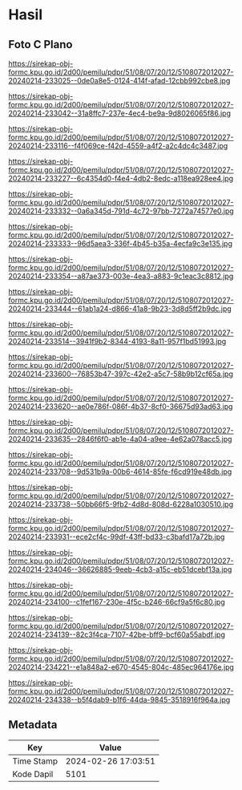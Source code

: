 # Hasil

## Foto C Plano

https://sirekap-obj-formc.kpu.go.id/2d00/pemilu/pdpr/51/08/07/20/12/5108072012027-20240214-233025--0de0a8e5-0124-414f-afad-12cbb992cbe8.jpg

https://sirekap-obj-formc.kpu.go.id/2d00/pemilu/pdpr/51/08/07/20/12/5108072012027-20240214-233042--31a8ffc7-237e-4ec4-be9a-9d8026065f86.jpg

https://sirekap-obj-formc.kpu.go.id/2d00/pemilu/pdpr/51/08/07/20/12/5108072012027-20240214-233116--f4f069ce-f42d-4559-a4f2-a2c4dc4c3487.jpg

https://sirekap-obj-formc.kpu.go.id/2d00/pemilu/pdpr/51/08/07/20/12/5108072012027-20240214-233227--6c4354d0-f4e4-4db2-8edc-a118ea928ee4.jpg

https://sirekap-obj-formc.kpu.go.id/2d00/pemilu/pdpr/51/08/07/20/12/5108072012027-20240214-233332--0a6a345d-791d-4c72-97bb-7272a74577e0.jpg

https://sirekap-obj-formc.kpu.go.id/2d00/pemilu/pdpr/51/08/07/20/12/5108072012027-20240214-233333--96d5aea3-336f-4b45-b35a-4ecfa9c3e135.jpg

https://sirekap-obj-formc.kpu.go.id/2d00/pemilu/pdpr/51/08/07/20/12/5108072012027-20240214-233354--a87ae373-003e-4ea3-a883-9c1eac3c8812.jpg

https://sirekap-obj-formc.kpu.go.id/2d00/pemilu/pdpr/51/08/07/20/12/5108072012027-20240214-233444--61ab1a24-d866-41a8-9b23-3d8d5ff2b9dc.jpg

https://sirekap-obj-formc.kpu.go.id/2d00/pemilu/pdpr/51/08/07/20/12/5108072012027-20240214-233514--3941f9b2-8344-4193-8a11-957f1bd51993.jpg

https://sirekap-obj-formc.kpu.go.id/2d00/pemilu/pdpr/51/08/07/20/12/5108072012027-20240214-233600--76853b47-397c-42e2-a5c7-58b9b12cf65a.jpg

https://sirekap-obj-formc.kpu.go.id/2d00/pemilu/pdpr/51/08/07/20/12/5108072012027-20240214-233620--ae0e786f-086f-4b37-8cf0-36675d93ad63.jpg

https://sirekap-obj-formc.kpu.go.id/2d00/pemilu/pdpr/51/08/07/20/12/5108072012027-20240214-233635--2846f6f0-ab1e-4a04-a9ee-4e62a078acc5.jpg

https://sirekap-obj-formc.kpu.go.id/2d00/pemilu/pdpr/51/08/07/20/12/5108072012027-20240214-233708--9d531b9a-00b6-4614-85fe-f6cd919e48db.jpg

https://sirekap-obj-formc.kpu.go.id/2d00/pemilu/pdpr/51/08/07/20/12/5108072012027-20240214-233738--50bb66f5-9fb2-4d8d-808d-6228a1030510.jpg

https://sirekap-obj-formc.kpu.go.id/2d00/pemilu/pdpr/51/08/07/20/12/5108072012027-20240214-233931--ece2cf4c-99df-43ff-bd33-c3bafd17a72b.jpg

https://sirekap-obj-formc.kpu.go.id/2d00/pemilu/pdpr/51/08/07/20/12/5108072012027-20240214-234046--36626885-9eeb-4cb3-a15c-eb51dcebf13a.jpg

https://sirekap-obj-formc.kpu.go.id/2d00/pemilu/pdpr/51/08/07/20/12/5108072012027-20240214-234100--c1fef167-230e-4f5c-b246-66cf9a5f6c80.jpg

https://sirekap-obj-formc.kpu.go.id/2d00/pemilu/pdpr/51/08/07/20/12/5108072012027-20240214-234139--82c3f4ca-7107-42be-bff9-bcf60a55abdf.jpg

https://sirekap-obj-formc.kpu.go.id/2d00/pemilu/pdpr/51/08/07/20/12/5108072012027-20240214-234221--e1a848a2-e670-4545-804c-485ec964176e.jpg

https://sirekap-obj-formc.kpu.go.id/2d00/pemilu/pdpr/51/08/07/20/12/5108072012027-20240214-234338--b5f4dab9-b1f6-44da-9845-3518916f964a.jpg


## Metadata

| Key        | Value               |
| ---------- | ------------------- |
| Time Stamp | 2024-02-26 17:03:51 |
| Kode Dapil | 5101                |




